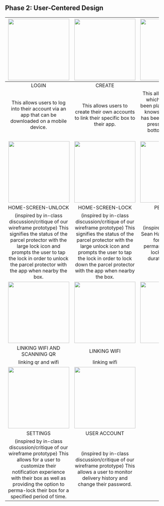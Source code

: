 ## Phase 2: User-Centered Design

|<img src="https://i.imgur.com/k09lJc2.png" width="200"> | <img src="https://i.imgur.com/41yVDhA.png" width="200"> | <img src="https://i.imgur.com/epSPRmO.png" width="200"> |
| :---: | :---: | :---: |
| LOGIN | CREATE | DELIVERY |
| This allows users to log into their account via an app that can be downloaded on a mobile device. | This allows users to create their own accounts to link their specific box to their app. | This allows a user to see which deliveries have been placed in their box. It knows when a delivery has been made due to the pressure plate at the bottom of the parcel protector. |
| <img align=right src="https://i.imgur.com/a84lJD9.png" width="200"> |  <img src="https://i.imgur.com/Nx9mSWA.png" width="200"> |  <img src="https://i.imgur.com/64YWyoO.png" width="200"> |
| HOME-SCREEN-UNLOCK | HOME-SCREEN-LOCK | PERMA-LOCK |
| (inspired by in-class discussion/critique of our wireframe prototype) This signifies the status of the parcel protector with the large lock icon and prompts the user to tap the lock in order to unlock the parcel protector with the app when nearby the box. | (inspired by in-class discussion/critique of our wireframe prototype) This signifies the status of the parcel protector with the large unlock icon and prompts the user to tap the lock in order to lock down the parcel protector with the app when nearby the box. | (inspired by the persona Sean Hanson) This allows for the users to permanently enable the lock for a desired duration. Perfect for vacations! |
| <img src="https://i.imgur.com/dOxsljv.png" width="200"> | <img src="https://i.imgur.com/toubNux.png" width="200"> | <img src="https://i.imgur.com/wxDaVlO.png" width="200"> |
| LINKING WIFI AND SCANNING QR | LINKING WIFI | SCAN QR | 
| linking qr and wifi | linking wifi | scan qr | 
| <img src="https://i.imgur.com/0TQUBLv.png" width="200"> | <img src="https://i.imgur.com/17Fc89J.png" width="200"> |
| SETTINGS | USER ACCOUNT | 
| (inspired by in-class discussion/critique of our wireframe prototype) This allows for a user to customize their notification experience with their box as well as providing the option to perma-lock their box for a specified period of time. | (inspired by in-class discussion/critique of our wireframe prototype) This allows a user to monitor delivery history and change their password. | |
